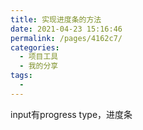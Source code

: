 ```yaml
---
title: 实现进度条的方法
date: 2021-04-23 15:16:46
permalink: /pages/4162c7/
categories:
  - 项目工具
  - 我的分享
tags:
  -
---
```



input有progress type，进度条